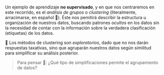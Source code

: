 Un ejemplo de aprendizaje **no supervisado**, y en que nos centraremos en este recorrido, es el _análisis de grupos_ o _clustering_ (literalmente, arracimarse, en español 🍇). Éste nos pemitirá describir la estructura u organización de nuestros datos, buscando patrones _ocultos_ en los datos sin la necesidad de contar con la información sobre la verdadera clasificación (etiquetas) de los datos. 

:mag_right: Los métodos de clustering son _exploratorios_, dado que no nos darán respuestas taxativas, sino que agruparán nuestros datos según similitud para simplificar su análisis posterior. 

> Para pensar 🤔: ¿Qué tipo de simplificaciones permite el agrupamiento de datos?
